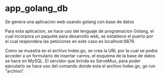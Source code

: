 # app_golang_db
Se genera una aplicacion web usando golang con base de datos

Para esta aplicacion, se hace uso del lenguaje de programacion Golang, el cual incorpora un paquete para desarrollo web, se establece el puerto por el cual respondera las peticiones en este caso es localhost:9876.

Como se muestra en el archivo Index.go, se crea la URL por la cual se podra acceder a un formulario de insertar carros, el esquema de la base de datos se hace en MySQL. El servidor que brinda es ServeMux, para poder ejecutarlo se hace uso del comando donde esta el archivo Index.go, go run "archivo".
